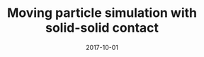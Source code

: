 ---
title: "Moving particle simulation with solid-solid contact"
collection: publications
permalink: /publication/2017-10-01-moving-particle-simulation
date: 2017-10-01
venue: '5th International Conference on Particle-Based Methods - Fundamentals and Applications'
paperurl: 'https://upcommons.upc.edu/handle/2117/187546'
citation: 'Amaro Junior, R. A.; Osello, P. H. S.; Cheng, L. Y. (2017). &quot;Moving particle simulation with solid-solid contact.&quot; <i>5th International Conference on Particle-Based Methods - Fundamentals and Applications</i> 734-743'
---